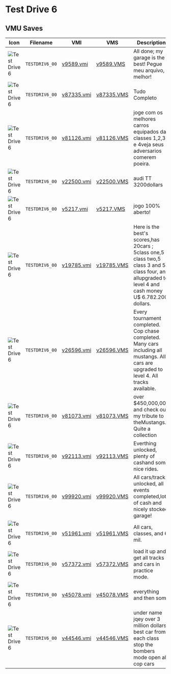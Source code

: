 # Test Drive 6

## VMU Saves

| Icon | Filename | VMI | VMS | Description |
|------|----------|-----|-----|-------------|
| ![Test Drive 6](../icons/TESTDRIV6_00.GIF) | `TESTDRIV6_00` | [v9589.vmi](v9589.vmi) | [v9589.VMS](v9589.VMS) | All done; my garage is the best!  Pegue meu arquivo, o melhor! 
| ![Test Drive 6](../icons/TESTDRIV6_00.GIF) | `TESTDRIV6_00` | [v87335.vmi](v87335.vmi) | [v87335.VMS](v87335.VMS) | Tudo Completo 
| ![Test Drive 6](../icons/TESTDRIV6_00.GIF) | `TESTDRIV6_00` | [v81126.vmi](v81126.vmi) | [v81126.VMS](v81126.VMS) | joge com os melhores carros equipados das classes 1,2,3 e 4veja seus adversarios comerem poeira. 
| ![Test Drive 6](../icons/TESTDRIV6_00.GIF) | `TESTDRIV6_00` | [v22500.vmi](v22500.vmi) | [v22500.VMS](v22500.VMS) | audi TT 3200dollars 
| ![Test Drive 6](../icons/TESTDRIV6_00.GIF) | `TESTDRIV6_00` | [v5217.vmi](v5217.vmi) | [v5217.VMS](v5217.VMS) | jogo 100% aberto! 
| ![Test Drive 6](../icons/TESTDRIV6_00.GIF) | `TESTDRIV6_00` | [v19785.vmi](v19785.vmi) | [v19785.VMS](v19785.VMS) | Here is the best's scores,has 20cars ; 5class one,5 class two,5 class 3 and 5 class four, and allupgraded to level 4 and cash money U$ 6.782.200 dollars. 
| ![Test Drive 6](../icons/TESTDRIV6_00.GIF) | `TESTDRIV6_00` | [v26596.vmi](v26596.vmi) | [v26596.VMS](v26596.VMS) | Every tournament completed. Cop chase completed. Many cars including all mustangs. All cars are upgraded to level 4. All tracks available. 
| ![Test Drive 6](../icons/TESTDRIV6_00.GIF) | `TESTDRIV6_00` | [v81073.vmi](v81073.vmi) | [v81073.VMS](v81073.VMS) | over $450,000,000 and check out my tribute to theMustangs. Quite a collection 
| ![Test Drive 6](../icons/TESTDRIV6_00.GIF) | `TESTDRIV6_00` | [v92113.vmi](v92113.vmi) | [v92113.VMS](v92113.VMS) | Everthing unlocked, plenty of cashand some nice rides. 
| ![Test Drive 6](../icons/TESTDRIV6_00.GIF) | `TESTDRIV6_00` | [v99920.vmi](v99920.vmi) | [v99920.VMS](v99920.VMS) | All cars/tracks unlocked, all events completed,lots of cash and nicely stocked garage! 
| ![Test Drive 6](../icons/TESTDRIV6_00.GIF) | `TESTDRIV6_00` | [v51961.vmi](v51961.vmi) | [v51961.VMS](v51961.VMS) | All cars, classes, and 6 mil. 
| ![Test Drive 6](../icons/TESTDRIV6_00.GIF) | `TESTDRIV6_00` | [v57372.vmi](v57372.vmi) | [v57372.VMS](v57372.VMS) | load it up and get all tracks and cars in practice mode. 
| ![Test Drive 6](../icons/TESTDRIV6_00.GIF) | `TESTDRIV6_00` | [v45078.vmi](v45078.vmi) | [v45078.VMS](v45078.VMS) | everything and then some 
| ![Test Drive 6](../icons/TESTDRIV6_00.GIF) | `TESTDRIV6_00` | [v44546.vmi](v44546.vmi) | [v44546.VMS](v44546.VMS) | under name jqey over 3 million dollars best car from each class stop the bombers mode open all cop cars 
